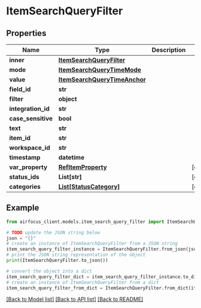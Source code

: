 # ItemSearchQueryFilter


## Properties

Name | Type | Description | Notes
------------ | ------------- | ------------- | -------------
**inner** | [**ItemSearchQueryFilter**](ItemSearchQueryFilter.md) |  | 
**mode** | [**ItemSearchQueryTimeMode**](ItemSearchQueryTimeMode.md) |  | 
**value** | [**ItemSearchQueryTimeAnchor**](ItemSearchQueryTimeAnchor.md) |  | 
**field_id** | **str** |  | 
**filter** | **object** |  | 
**integration_id** | **str** |  | 
**case_sensitive** | **bool** |  | 
**text** | **str** |  | 
**item_id** | **str** |  | 
**workspace_id** | **str** |  | 
**timestamp** | **datetime** |  | 
**var_property** | [**RefItemProperty**](RefItemProperty.md) |  | [optional] 
**status_ids** | **List[str]** |  | [optional] 
**categories** | [**List[StatusCategory]**](StatusCategory.md) |  | [optional] 

## Example

```python
from airfocus_client.models.item_search_query_filter import ItemSearchQueryFilter

# TODO update the JSON string below
json = "{}"
# create an instance of ItemSearchQueryFilter from a JSON string
item_search_query_filter_instance = ItemSearchQueryFilter.from_json(json)
# print the JSON string representation of the object
print(ItemSearchQueryFilter.to_json())

# convert the object into a dict
item_search_query_filter_dict = item_search_query_filter_instance.to_dict()
# create an instance of ItemSearchQueryFilter from a dict
item_search_query_filter_from_dict = ItemSearchQueryFilter.from_dict(item_search_query_filter_dict)
```
[[Back to Model list]](../README.md#documentation-for-models) [[Back to API list]](../README.md#documentation-for-api-endpoints) [[Back to README]](../README.md)


